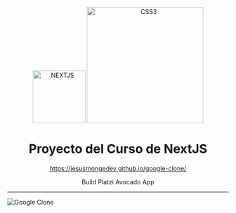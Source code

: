 <p align="center">
    <img alt="NEXTJS" src="https://img.shields.io/badge/Next-black?style=for-the-badge&logo=next.js&logoColor=white" width="120" />
    <img alt="CSS3" src="https://img.shields.io/badge/Semantic%20UI%20React-%2335BDB2.svg?style=for-the-badge&logo=SemanticUIReact&logoColor=white" width="265" />
</p>
<h1 align="center">
  Proyecto del Curso de NextJS
</h1>
<p align="center">
  <a href="https://jesusmongedev.github.io/google-clone/" target="_blank">
    https://jesusmongedev.github.io/google-clone/
  </a>
</p>

<p align="center"> 
  Build Platzi Avocado App
  <hr/>
  <img alt="Google Clone" src="https://static.platzi.com/media/porfilio/avo-store_d5c29a26-fa38-46ba-b9a0-dfae1024c949.png" />
</p>
